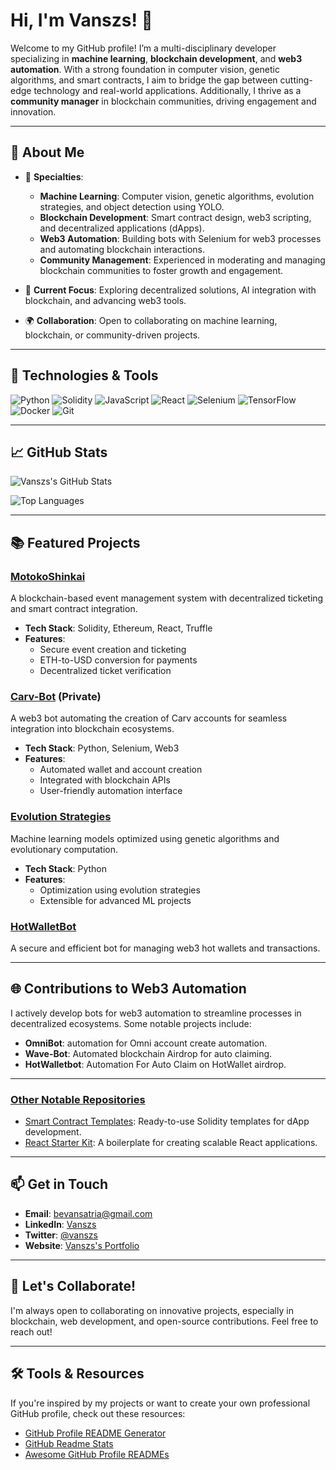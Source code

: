 # Hi, I'm Vanszs! 👋

Welcome to my GitHub profile! I’m a multi-disciplinary developer specializing in **machine learning**, **blockchain development**, and **web3 automation**. With a strong foundation in computer vision, genetic algorithms, and smart contracts, I aim to bridge the gap between cutting-edge technology and real-world applications. Additionally, I thrive as a **community manager** in blockchain communities, driving engagement and innovation.

---

## 🚀 About Me

- 🌟 **Specialties**:
  - **Machine Learning**: Computer vision, genetic algorithms, evolution strategies, and object detection using YOLO.
  - **Blockchain Development**: Smart contract design, web3 scripting, and decentralized applications (dApps).
  - **Web3 Automation**: Building bots with Selenium for web3 processes and automating blockchain interactions.
  - **Community Management**: Experienced in moderating and managing blockchain communities to foster growth and engagement.
  
- 🎯 **Current Focus**: Exploring decentralized solutions, AI integration with blockchain, and advancing web3 tools.

- 🌍 **Collaboration**: Open to collaborating on machine learning, blockchain, or community-driven projects.

---

## 🔧 Technologies & Tools

![Python](https://img.shields.io/badge/-Python-blue?style=flat-square&logo=python)
![Solidity](https://img.shields.io/badge/-Solidity-gray?style=flat-square&logo=solidity)
![JavaScript](https://img.shields.io/badge/-JavaScript-yellow?style=flat-square&logo=javascript)
![React](https://img.shields.io/badge/-React-blue?style=flat-square&logo=react)
![Selenium](https://img.shields.io/badge/-Selenium-green?style=flat-square&logo=selenium)
![TensorFlow](https://img.shields.io/badge/-TensorFlow-orange?style=flat-square&logo=tensorflow)
![Docker](https://img.shields.io/badge/-Docker-blue?style=flat-square&logo=docker)
![Git](https://img.shields.io/badge/-Git-black?style=flat-square&logo=git)

---

## 📈 GitHub Stats

![Vanszs's GitHub Stats](https://github-readme-stats.vercel.app/api?username=Vanszs&show_icons=true&theme=radical)

![Top Languages](https://github-readme-stats.vercel.app/api/top-langs/?username=Vanszs&layout=compact&theme=radical)

---

## 📚 Featured Projects

### [MotokoShinkai](https://github.com/Vanszs/ICP-Hackaton-Web)
A blockchain-based event management system with decentralized ticketing and smart contract integration.

- **Tech Stack**: Solidity, Ethereum, React, Truffle
- **Features**:
  - Secure event creation and ticketing
  - ETH-to-USD conversion for payments
  - Decentralized ticket verification

### [Carv-Bot](https://github.com/Vanszs/Carv-Bot) (Private)
A web3 bot automating the creation of Carv accounts for seamless integration into blockchain ecosystems.

- **Tech Stack**: Python, Selenium, Web3
- **Features**:
  - Automated wallet and account creation
  - Integrated with blockchain APIs
  - User-friendly automation interface

### [Evolution Strategies](https://github.com/Vanszs/Evolution_Strategies)
Machine learning models optimized using genetic algorithms and evolutionary computation.

- **Tech Stack**: Python
- **Features**:
  - Optimization using evolution strategies
  - Extensible for advanced ML projects

### [HotWalletBot](https://github.com/Vanszs/HotWalletBot)
A secure and efficient bot for managing web3 hot wallets and transactions.

---

## 🌐 Contributions to Web3 Automation

I actively develop bots for web3 automation to streamline processes in decentralized ecosystems. Some notable projects include:

- **OmniBot**: automation for Omni account create automation.
- **Wave-Bot**: Automated blockchain Airdrop for auto claiming.
- **HotWalletbot**: Automation For Auto Claim on HotWallet airdrop.

---

### [Other Notable Repositories](https://github.com/Vanszs?tab=repositories)

- [Smart Contract Templates](https://github.com/Vanszs/smart-contract-templates): Ready-to-use Solidity templates for dApp development.
- [React Starter Kit](https://github.com/Vanszs/react-starter-kit): A boilerplate for creating scalable React applications.

---

## 📫 Get in Touch

- **Email**: [bevansatria@gmail.com](bevansatria@gmail.com)
- **LinkedIn**: [Vanszs](https://www.linkedin.com/in/bevansatria/)
- **Twitter**: [@vanszs](https://twitter.com/yourjungler)
- **Website**: [Vanszs's Portfolio](https://github.com/Vanszs)

---

## 🎯 Let's Collaborate!

I'm always open to collaborating on innovative projects, especially in blockchain, web development, and open-source contributions. Feel free to reach out!

---

## 🛠️ Tools & Resources

If you're inspired by my projects or want to create your own professional GitHub profile, check out these resources:

- [GitHub Profile README Generator](https://profile-readme-generator.com/)
- [GitHub Readme Stats](https://github.com/anuraghazra/github-readme-stats)
- [Awesome GitHub Profile READMEs](https://github.com/abhisheknaiidu/awesome-github-profile-readme)

